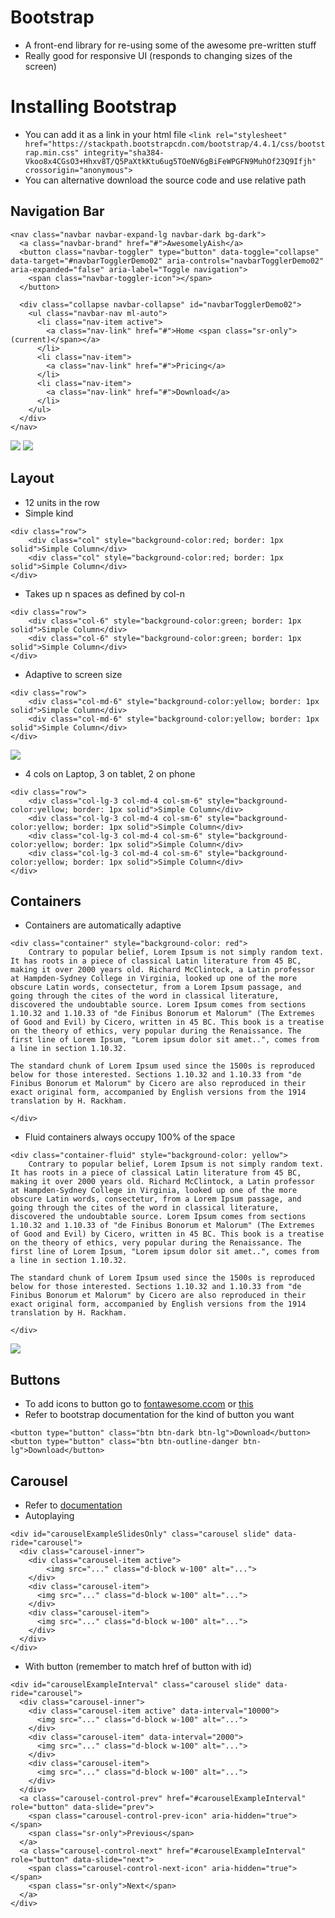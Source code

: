 # Bootstrap
- A front-end library for re-using some of the awesome pre-written stuff
- Really good for responsive UI (responds to changing sizes of the screen)

# Installing Bootstrap
- You can add it as a link in your html file `<link rel="stylesheet" href="https://stackpath.bootstrapcdn.com/bootstrap/4.4.1/css/bootstrap.min.css" integrity="sha384-Vkoo8x4CGsO3+Hhxv8T/Q5PaXtkKtu6ug5TOeNV6gBiFeWPGFN9MuhOf23Q9Ifjh" crossorigin="anonymous">`
- You can alternative download the source code and use relative path

## Navigation  Bar

```
<nav class="navbar navbar-expand-lg navbar-dark bg-dark">
  <a class="navbar-brand" href="#">AwesomelyAish</a>
  <button class="navbar-toggler" type="button" data-toggle="collapse" data-target="#navbarTogglerDemo02" aria-controls="navbarTogglerDemo02" aria-expanded="false" aria-label="Toggle navigation">
    <span class="navbar-toggler-icon"></span>
  </button>

  <div class="collapse navbar-collapse" id="navbarTogglerDemo02">
    <ul class="navbar-nav ml-auto">
      <li class="nav-item active">
        <a class="nav-link" href="#">Home <span class="sr-only">(current)</span></a>
      </li>
      <li class="nav-item">
        <a class="nav-link" href="#">Pricing</a>
      </li>
      <li class="nav-item">
        <a class="nav-link" href="#">Download</a>
      </li>
    </ul>
  </div>
</nav>
```

![](../readme_images/nav1.png)
![](../readme_images/nav2.png)

## Layout
- 12 units in the row
- Simple kind

```
<div class="row">
    <div class="col" style="background-color:red; border: 1px solid">Simple Column</div>
    <div class="col" style="background-color:red; border: 1px solid">Simple Column</div>
</div>
```
- Takes up n spaces as defined by col-n

```
<div class="row">
    <div class="col-6" style="background-color:green; border: 1px solid">Simple Column</div>
    <div class="col-6" style="background-color:green; border: 1px solid">Simple Column</div>
</div>
```
- Adaptive to screen size
```
<div class="row">
    <div class="col-md-6" style="background-color:yellow; border: 1px solid">Simple Column</div>
    <div class="col-md-6" style="background-color:yellow; border: 1px solid">Simple Column</div>
</div>
```

![](../readme_images/cols.png)
- 4 cols on Laptop, 3 on tablet, 2 on phone

```
<div class="row">
    <div class="col-lg-3 col-md-4 col-sm-6" style="background-color:yellow; border: 1px solid">Simple Column</div>
    <div class="col-lg-3 col-md-4 col-sm-6" style="background-color:yellow; border: 1px solid">Simple Column</div>
    <div class="col-lg-3 col-md-4 col-sm-6" style="background-color:yellow; border: 1px solid">Simple Column</div>
    <div class="col-lg-3 col-md-4 col-sm-6" style="background-color:yellow; border: 1px solid">Simple Column</div>
</div>
```

## Containers
- Containers are automatically adaptive
```
<div class="container" style="background-color: red">
    Contrary to popular belief, Lorem Ipsum is not simply random text. It has roots in a piece of classical Latin literature from 45 BC, making it over 2000 years old. Richard McClintock, a Latin professor at Hampden-Sydney College in Virginia, looked up one of the more obscure Latin words, consectetur, from a Lorem Ipsum passage, and going through the cites of the word in classical literature, discovered the undoubtable source. Lorem Ipsum comes from sections 1.10.32 and 1.10.33 of "de Finibus Bonorum et Malorum" (The Extremes of Good and Evil) by Cicero, written in 45 BC. This book is a treatise on the theory of ethics, very popular during the Renaissance. The first line of Lorem Ipsum, "Lorem ipsum dolor sit amet..", comes from a line in section 1.10.32.

The standard chunk of Lorem Ipsum used since the 1500s is reproduced below for those interested. Sections 1.10.32 and 1.10.33 from "de Finibus Bonorum et Malorum" by Cicero are also reproduced in their exact original form, accompanied by English versions from the 1914 translation by H. Rackham.

</div>
```

- Fluid containers always occupy 100% of the space

```
<div class="container-fluid" style="background-color: yellow">
    Contrary to popular belief, Lorem Ipsum is not simply random text. It has roots in a piece of classical Latin literature from 45 BC, making it over 2000 years old. Richard McClintock, a Latin professor at Hampden-Sydney College in Virginia, looked up one of the more obscure Latin words, consectetur, from a Lorem Ipsum passage, and going through the cites of the word in classical literature, discovered the undoubtable source. Lorem Ipsum comes from sections 1.10.32 and 1.10.33 of "de Finibus Bonorum et Malorum" (The Extremes of Good and Evil) by Cicero, written in 45 BC. This book is a treatise on the theory of ethics, very popular during the Renaissance. The first line of Lorem Ipsum, "Lorem ipsum dolor sit amet..", comes from a line in section 1.10.32.

The standard chunk of Lorem Ipsum used since the 1500s is reproduced below for those interested. Sections 1.10.32 and 1.10.33 from "de Finibus Bonorum et Malorum" by Cicero are also reproduced in their exact original form, accompanied by English versions from the 1914 translation by H. Rackham.

</div>
```

![](../readme_images/container.png)

## Buttons
- To add icons to button go to [fontawesome.ccom](fontawesome.com) or [this](https://materializecss.com/icons.html)
- Refer to bootstrap documentation for the kind of button you want

```
<button type="button" class="btn btn-dark btn-lg">Download</button>
<button type="button" class="btn btn-outline-danger btn-lg">Download</button>
```
## Carousel
- Refer to [documentation](https://getbootstrap.com/docs/4.4/components/carousel/#individual-carousel-item-interval)
- Autoplaying

```
<div id="carouselExampleSlidesOnly" class="carousel slide" data-ride="carousel">
  <div class="carousel-inner">
    <div class="carousel-item active">
        <img src="..." class="d-block w-100" alt="...">
    </div>
    <div class="carousel-item">
      <img src="..." class="d-block w-100" alt="...">
    </div>
    <div class="carousel-item">
      <img src="..." class="d-block w-100" alt="...">
    </div>
  </div>
</div>
```

- With button (remember to match href of button with id)

```
<div id="carouselExampleInterval" class="carousel slide" data-ride="carousel">
  <div class="carousel-inner">
    <div class="carousel-item active" data-interval="10000">
      <img src="..." class="d-block w-100" alt="...">
    </div>
    <div class="carousel-item" data-interval="2000">
      <img src="..." class="d-block w-100" alt="...">
    </div>
    <div class="carousel-item">
      <img src="..." class="d-block w-100" alt="...">
    </div>
  </div>
  <a class="carousel-control-prev" href="#carouselExampleInterval" role="button" data-slide="prev">
    <span class="carousel-control-prev-icon" aria-hidden="true"></span>
    <span class="sr-only">Previous</span>
  </a>
  <a class="carousel-control-next" href="#carouselExampleInterval" role="button" data-slide="next">
    <span class="carousel-control-next-icon" aria-hidden="true"></span>
    <span class="sr-only">Next</span>
  </a>
</div>
```
